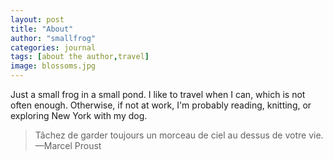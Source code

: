 ```yaml
---
layout: post
title: "About"
author: "smallfrog"
categories: journal
tags: [about the author,travel]
image: blossoms.jpg
---
```

               
Just a small frog in a small pond. I like to travel when I can, which is not often enough. Otherwise, if not at work, I'm probably reading, knitting, or exploring New York with my dog.


>Tâchez de garder toujours un morceau de ciel au dessus de votre vie.
                                —Marcel Proust
